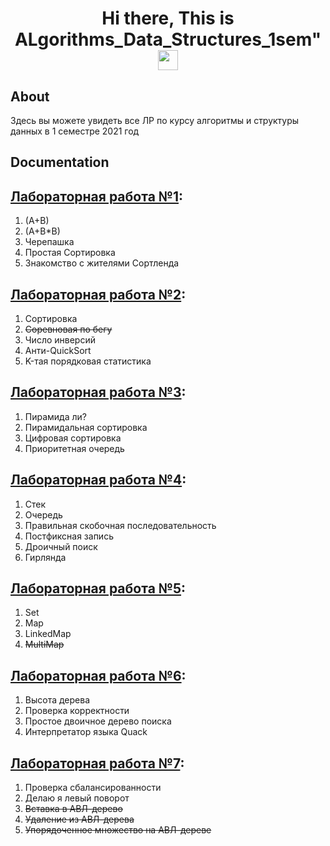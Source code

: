 <h1 align="center">Hi there, This is ALgorithms_Data_Structures_1sem"
<img src="https://github.com/blackcater/blackcater/raw/main/images/Hi.gif" height="32"/></h1>

## About
Здесь вы можете увидеть все ЛР по курсу алгоритмы и структуры данных в 1 семестре 2021 год 

## Documentation

## [Лабораторная работа №1](https://github.com/RomanKosovets/Algorithms_Data_Structures_1sem/blob/main/1sem_Description/1%20lab.pdf): 
  1. (A+B)
  2. (A+B*B)
  3. Черепашка
  4. Простая Сортировка
  5. Знакомство с жителями Сортленда

## [Лабораторная работа №2](https://github.com/RomanKosovets/Algorithms_Data_Structures_1sem/blob/main/1sem_Description/2%20lab.pdf):
  1. Сортировка
  2. ~~Соревновая по бегу~~
  3. Число инверсий
  4. Анти-QuickSort
  5. K-тая порядковая статистика

## [Лабораторная работа №3](https://github.com/RomanKosovets/Algorithms_Data_Structures_1sem/blob/main/1sem_Description/3%20lab.pdf):
  1. Пирамида ли?
  2. Пирамидальная сортировка
  3. Цифровая сортировка
  4. Приоритетная очередь
  
## [Лабораторная работа №4](https://github.com/RomanKosovets/Algorithms_Data_Structures_1sem/blob/main/1sem_Description/4%20lab.pdf):
  1. Стек
  2. Очередь
  3. Правильная скобочная последовательность
  4. Постфиксная запись
  5. Дроичный поиск
  6. Гирлянда
  
## [Лабораторная работа №5](https://github.com/RomanKosovets/Algorithms_Data_Structures_1sem/blob/main/1sem_Description/5%20lab.pdf):
  1. Set
  2. Map
  3. LinkedMap
  4. ~~MultiMap~~

## [Лабораторная работа №6](https://github.com/RomanKosovets/Algorithms_Data_Structures_1sem/blob/main/1sem_Description/6%20lab.pdf):
  1. Высота дерева
  2. Проверка корректности
  3. Простое двоичное дерево поиска
  4. Интерпретатор языка Quack

## [Лабораторная работа №7](https://github.com/RomanKosovets/Algorithms_Data_Structures_1sem/blob/main/1sem_Description/7%20lab.pdf):
  1. Проверка сбалансированности
  2. Делаю я левый поворот
  3. ~~Вставка в АВЛ-дерево~~
  4. ~~Удаление из АВЛ-дерева~~
  5. ~~Упорядоченное множество на АВЛ-дереве~~
  
